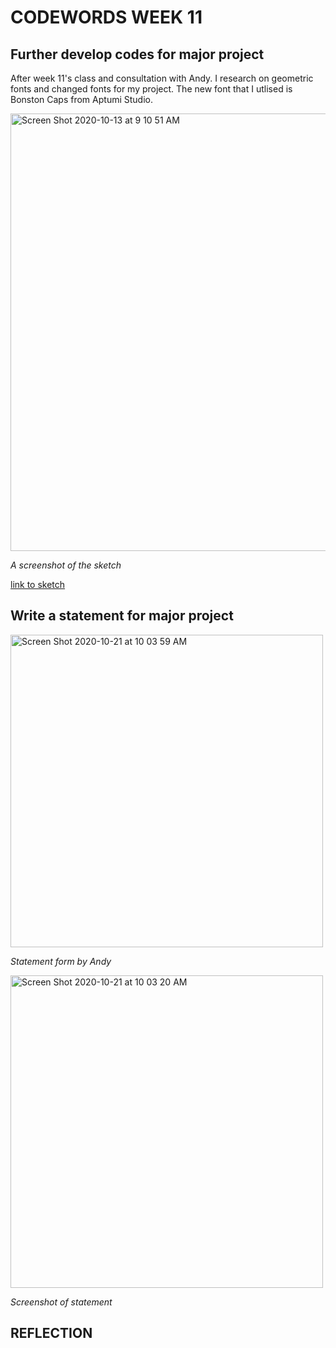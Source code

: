 # CODEWORDS WEEK 11

## Further develop codes for major project

After week 11's class and consultation with Andy. I research on geometric fonts and changed fonts for my project. The new font that I utlised is Bonston Caps from Aptumi Studio.

<img width="700" alt="Screen Shot 2020-10-13 at 9 10 51 AM" src="https://user-images.githubusercontent.com/68975607/95804048-3f83e100-0d34-11eb-869a-8d23de4b1663.png">

*A screenshot of the sketch*

[link to sketch](https://cielziyun.github.io/sketch_201013a/)

## Write a statement for major project

<img width="500" alt="Screen Shot 2020-10-21 at 10 03 59 AM" src="https://user-images.githubusercontent.com/68975607/96664275-fd3a4f80-1384-11eb-8611-24c63bc90bc8.png">

*Statement form by Andy*

<img width="500" alt="Screen Shot 2020-10-21 at 10 03 20 AM" src="https://user-images.githubusercontent.com/68975607/96664251-f01d6080-1384-11eb-88c1-08b4fd6604c0.png">

*Screenshot of statement*

## REFLECTION


